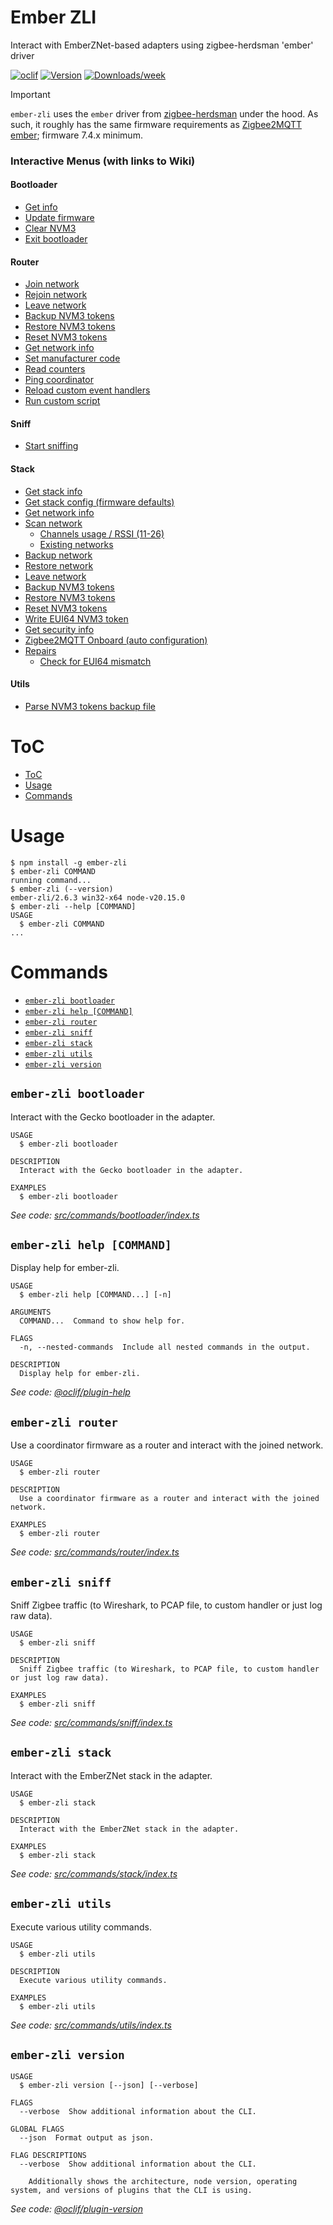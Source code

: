 Ember ZLI
=================

Interact with EmberZNet-based adapters using zigbee-herdsman 'ember' driver

[![oclif](https://img.shields.io/badge/cli-oclif-brightgreen.svg)](https://oclif.io)
[![Version](https://img.shields.io/npm/v/ember-zli.svg)](https://npmjs.org/package/ember-zli)
[![Downloads/week](https://img.shields.io/npm/dw/ember-zli.svg)](https://npmjs.org/package/ember-zli)

> [!IMPORTANT]
> `ember-zli` uses the `ember` driver from [zigbee-herdsman](https://github.com/Koenkk/zigbee-herdsman) under the hood. As such, it roughly has the same firmware requirements as [Zigbee2MQTT ember](https://www.zigbee2mqtt.io/guide/adapters/emberznet.html); firmware 7.4.x minimum.

### Interactive Menus (with links to Wiki)

#### Bootloader

- [Get info](https://github.com/Nerivec/ember-zli/wiki/Bootloader#get-info)
- [Update firmware](https://github.com/Nerivec/ember-zli/wiki/Bootloader#update-firmware)
- [Clear NVM3](https://github.com/Nerivec/ember-zli/wiki/Bootloader#clear-nvm3)
- [Exit bootloader](https://github.com/Nerivec/ember-zli/wiki/Bootloader#exit-bootloader)

#### Router

- [Join network](https://github.com/Nerivec/ember-zli/wiki/Router#join-network)
- [Rejoin network](https://github.com/Nerivec/ember-zli/wiki/Router#rejoin-network)
- [Leave network](https://github.com/Nerivec/ember-zli/wiki/Router#leave-network)
- [Backup NVM3 tokens](https://github.com/Nerivec/ember-zli/wiki/Router#backup-nvm3-tokens)
- [Restore NVM3 tokens](https://github.com/Nerivec/ember-zli/wiki/Router#restore-nvm3-tokens)
- [Reset NVM3 tokens](https://github.com/Nerivec/ember-zli/wiki/Router#reset-nvm3-tokens)
- [Get network info](https://github.com/Nerivec/ember-zli/wiki/Router#get-network-info)
- [Set manufacturer code](https://github.com/Nerivec/ember-zli/wiki/Router#set-manufacturer-code)
- [Read counters](https://github.com/Nerivec/ember-zli/wiki/Router#read-counters)
- [Ping coordinator](https://github.com/Nerivec/ember-zli/wiki/Router#ping-coordinator)
- [Reload custom event handlers](https://github.com/Nerivec/ember-zli/wiki/Router#reload-custom-event-handlers)
- [Run custom script](https://github.com/Nerivec/ember-zli/wiki/Router#run-custom-script)

#### Sniff

- [Start sniffing](https://github.com/Nerivec/ember-zli/wiki/Sniff#start-sniffing)

#### Stack

- [Get stack info](https://github.com/Nerivec/ember-zli/wiki/Stack#get-stack-info)
- [Get stack config (firmware defaults)](https://github.com/Nerivec/ember-zli/wiki/Stack#get-stack-config-firmware-defaults)
- [Get network info](https://github.com/Nerivec/ember-zli/wiki/Stack#get-network-info)
- [Scan network](https://github.com/Nerivec/ember-zli/wiki/Stack#scan-network)
  - [Channels usage / RSSI (11-26)](https://github.com/Nerivec/ember-zli/wiki/Stack#channels-usage--rssi-11-26)
  - [Existing networks](https://github.com/Nerivec/ember-zli/wiki/Stack#existing-networks)
- [Backup network](https://github.com/Nerivec/ember-zli/wiki/Stack#backup-network)
- [Restore network](https://github.com/Nerivec/ember-zli/wiki/Stack#restore-network)
- [Leave network](https://github.com/Nerivec/ember-zli/wiki/Stack#leave-network)
- [Backup NVM3 tokens](https://github.com/Nerivec/ember-zli/wiki/Stack#backup-nvm3-tokens)
- [Restore NVM3 tokens](https://github.com/Nerivec/ember-zli/wiki/Stack#restore-nvm3-tokens)
- [Reset NVM3 tokens](https://github.com/Nerivec/ember-zli/wiki/Stack#reset-nvm3-tokens)
- [Write EUI64 NVM3 token](https://github.com/Nerivec/ember-zli/wiki/Stack#write-eui64-nvm3-token)
- [Get security info](https://github.com/Nerivec/ember-zli/wiki/Stack#get-security-info)
- [Zigbee2MQTT Onboard (auto configuration)](https://github.com/Nerivec/ember-zli/wiki/Stack#zigbee2mqtt-onboard-auto-configuration)
- [Repairs](https://github.com/Nerivec/ember-zli/wiki/Stack#repairs)
  - [Check for EUI64 mismatch](https://github.com/Nerivec/ember-zli/wiki/Stack#check-for-eui64-mismatch)

#### Utils

- [Parse NVM3 tokens backup file](https://github.com/Nerivec/ember-zli/wiki/Utils#parse-nvm3-tokens-backup-file)

# ToC

<!-- toc -->
* [ToC](#toc)
* [Usage](#usage)
* [Commands](#commands)
<!-- tocstop -->
# Usage
<!-- usage -->
```sh-session
$ npm install -g ember-zli
$ ember-zli COMMAND
running command...
$ ember-zli (--version)
ember-zli/2.6.3 win32-x64 node-v20.15.0
$ ember-zli --help [COMMAND]
USAGE
  $ ember-zli COMMAND
...
```
<!-- usagestop -->
# Commands
<!-- commands -->
* [`ember-zli bootloader`](#ember-zli-bootloader)
* [`ember-zli help [COMMAND]`](#ember-zli-help-command)
* [`ember-zli router`](#ember-zli-router)
* [`ember-zli sniff`](#ember-zli-sniff)
* [`ember-zli stack`](#ember-zli-stack)
* [`ember-zli utils`](#ember-zli-utils)
* [`ember-zli version`](#ember-zli-version)

## `ember-zli bootloader`

Interact with the Gecko bootloader in the adapter.

```
USAGE
  $ ember-zli bootloader

DESCRIPTION
  Interact with the Gecko bootloader in the adapter.

EXAMPLES
  $ ember-zli bootloader
```

_See code: [src/commands/bootloader/index.ts](https://github.com/Nerivec/ember-zli/blob/v2.6.3/src/commands/bootloader/index.ts)_

## `ember-zli help [COMMAND]`

Display help for ember-zli.

```
USAGE
  $ ember-zli help [COMMAND...] [-n]

ARGUMENTS
  COMMAND...  Command to show help for.

FLAGS
  -n, --nested-commands  Include all nested commands in the output.

DESCRIPTION
  Display help for ember-zli.
```

_See code: [@oclif/plugin-help](https://github.com/oclif/plugin-help/blob/v6.2.16/src/commands/help.ts)_

## `ember-zli router`

Use a coordinator firmware as a router and interact with the joined network.

```
USAGE
  $ ember-zli router

DESCRIPTION
  Use a coordinator firmware as a router and interact with the joined network.

EXAMPLES
  $ ember-zli router
```

_See code: [src/commands/router/index.ts](https://github.com/Nerivec/ember-zli/blob/v2.6.3/src/commands/router/index.ts)_

## `ember-zli sniff`

Sniff Zigbee traffic (to Wireshark, to PCAP file, to custom handler or just log raw data).

```
USAGE
  $ ember-zli sniff

DESCRIPTION
  Sniff Zigbee traffic (to Wireshark, to PCAP file, to custom handler or just log raw data).

EXAMPLES
  $ ember-zli sniff
```

_See code: [src/commands/sniff/index.ts](https://github.com/Nerivec/ember-zli/blob/v2.6.3/src/commands/sniff/index.ts)_

## `ember-zli stack`

Interact with the EmberZNet stack in the adapter.

```
USAGE
  $ ember-zli stack

DESCRIPTION
  Interact with the EmberZNet stack in the adapter.

EXAMPLES
  $ ember-zli stack
```

_See code: [src/commands/stack/index.ts](https://github.com/Nerivec/ember-zli/blob/v2.6.3/src/commands/stack/index.ts)_

## `ember-zli utils`

Execute various utility commands.

```
USAGE
  $ ember-zli utils

DESCRIPTION
  Execute various utility commands.

EXAMPLES
  $ ember-zli utils
```

_See code: [src/commands/utils/index.ts](https://github.com/Nerivec/ember-zli/blob/v2.6.3/src/commands/utils/index.ts)_

## `ember-zli version`

```
USAGE
  $ ember-zli version [--json] [--verbose]

FLAGS
  --verbose  Show additional information about the CLI.

GLOBAL FLAGS
  --json  Format output as json.

FLAG DESCRIPTIONS
  --verbose  Show additional information about the CLI.

    Additionally shows the architecture, node version, operating system, and versions of plugins that the CLI is using.
```

_See code: [@oclif/plugin-version](https://github.com/oclif/plugin-version/blob/v2.2.15/src/commands/version.ts)_
<!-- commandsstop -->
